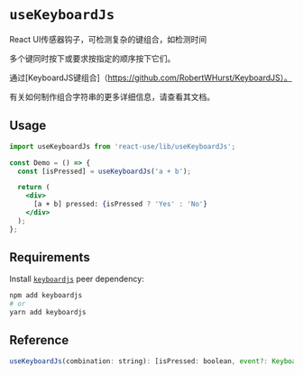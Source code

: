 # `useKeyboardJs`

React UI传感器钩子，可检测复杂的键组合，如检测时间

多个键同时按下或要求按指定的顺序按下它们。

通过[KeyboardJS键组合]（https://github.com/RobertWHurst/KeyboardJS）。

有关如何制作组合字符串的更多详细信息，请查看其文档。

## Usage

```jsx
import useKeyboardJs from 'react-use/lib/useKeyboardJs';

const Demo = () => {
  const [isPressed] = useKeyboardJs('a + b');

  return (
    <div>
      [a + b] pressed: {isPressed ? 'Yes' : 'No'}
    </div>
  );
};
```

## Requirements

Install [`keyboardjs`](https://github.com/RobertWHurst/KeyboardJS) peer dependency:

```bash
npm add keyboardjs
# or
yarn add keyboardjs
```

## Reference

```js
useKeyboardJs(combination: string): [isPressed: boolean, event?: KeyboardEvent]
```
